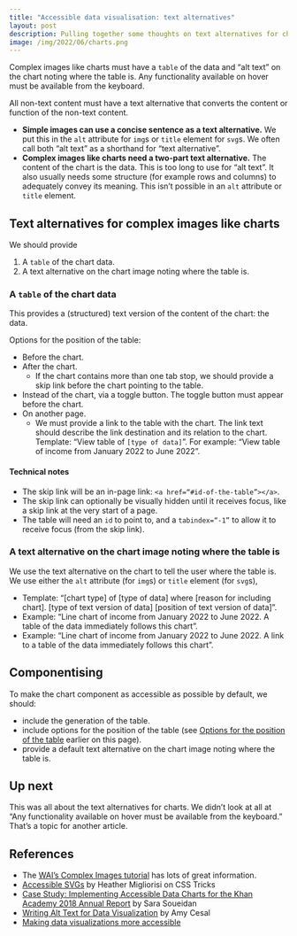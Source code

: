 ```yaml
---
title: "Accessible data visualisation: text alternatives"
layout: post
description: Pulling together some thoughts on text alternatives for charts
image: /img/2022/06/charts.png
---
```


Complex images like charts must have a `table` of the data and “alt text” on the chart noting where the table is. Any functionality available on hover must be available from the keyboard.

All non-text content must have a text alternative that converts the content or function of the non-text content.

- **Simple images can use a concise sentence as a text alternative.** We put this in the `alt` attribute for `img`s or `title` element for `svg`s. We often call both “alt text” as a shorthand for “text alternative”.
- **Complex images like charts need a two-part text alternative.** The content of the chart is the data. This is too long to use for “alt text”. It also usually needs some structure (for example rows and columns) to adequately convey its meaning. This isn’t possible in an `alt` attribute or `title` element.

## Text alternatives for complex images like charts

We should provide 

1. A `table` of the chart data.
2. A text alternative on the chart image noting where the table is.
	
### A `table` of the chart data

This provides a (structured) text version of the content of the chart: the data.

<p id=“options-for-position-of-the-table”>Options for the position of the table:</p>

- Before the chart.
- After the chart.
    - If the chart contains more than one tab stop, we should provide a skip link before the chart pointing to the table. 
- Instead of the chart, via a toggle button. The toggle button must appear before the chart.
- On another page.
    - We must provide a link to the table with the chart. The link text should describe the link destination and its relation to the chart. Template: “View table of `[type of data]`”. For example: “View table of income from January 2022 to June 2022”.

#### Technical notes

- The skip link will be an in-page link: `<a href=“#id-of-the-table”></a>`.
- The skip link can optionally be visually hidden until it receives focus, like a skip link at the very start of a page.
- The table will need an `id` to point to, and a `tabindex=“-1”` to allow it to receive focus (from the skip link).


### A text alternative on the chart image noting where the table is

We use the text alternative on the chart to tell the user where the table is. We use either the `alt` attribute (for `img`s) or `title` element (for `svg`s), 

- Template: “[chart type] of [type of data] where [reason for including chart]. [type of text version of data] [position of text version of data]”.
- Example: “Line chart of income from January 2022 to June 2022. A table of the data immediately follows this chart”.
- Example: “Line chart of income from January 2022 to June 2022. A link to a table of the data immediately follows this chart”.

## Componentising

To make the chart component as accessible as possible by default, we should:

- include the generation of the table.
- include options for the position of the table (see [Options for the position of the table](#options-for-position-of-the-table) earlier on this page).
- provide a default text alternative on the chart image noting where the table is.

## Up next

This was all about the text alternatives for charts. We didn’t look at all at “Any functionality available on hover must be available from the keyboard.” That’s a topic for another article.

## References

- The [WAI’s Complex Images tutorial](https://www.w3.org/WAI/tutorials/images/complex/) has lots of great information.
- [Accessible SVGs](https://css-tricks.com/accessible-svgs/) by Heather Migliorisi on CSS Tricks
- [Case Study: Implementing Accessible Data Charts for the Khan Academy 2018 Annual Report](https://www.sarasoueidan.com/blog/accessible-data-charts-for-khan-academy-2018-annual-report/) by Sara Soueidan
- [Writing Alt Text for Data Visualization](https://medium.com/nightingale/writing-alt-text-for-data-visualization-2a218ef43f81) by Amy Cesal
- [Making data visualizations more accessible](https://news.mit.edu/2021/data-visualizations-accessible-blind-1012)
